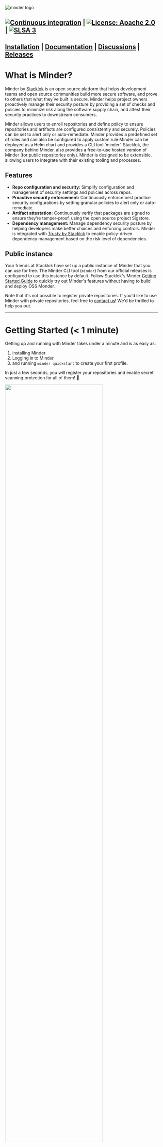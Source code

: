 ![minder logo](./docs/docs/images/Minder_darkMode.png)

[![Continuous integration](https://github.com/stacklok/minder/actions/workflows/main.yml/badge.svg)](https://github.com/stacklok/minder/actions/workflows/main.yml) | [![License: Apache 2.0](https://img.shields.io/badge/License-Apache2.0-brightgreen.svg)](https://opensource.org/licenses/Apache-2.0) | [![SLSA 3](https://slsa.dev/images/gh-badge-level3.svg)](https://slsa.dev)
---

[Installation](https://minder-docs.stacklok.dev/getting_started/install_cli) | [Documentation](https://minder-docs.stacklok.dev) | [Discussions](https://github.com/stacklok/minder/discussions) | [Releases](https://github.com/stacklok/minder/releases)
---

# What is Minder?

Minder by [Stacklok](https://stacklok.com/) is an open source platform that helps development teams and open source communities build more
secure software, and prove to others that what they’ve built is secure. Minder helps project owners proactively manage
their security posture by providing a set of checks and policies to minimize risk along the software supply chain,
and attest their security practices to downstream consumers.

Minder allows users to enroll repositories and define policy to ensure repositories and artifacts are configured
consistently and securely. Policies can be set to alert only or auto-remediate. Minder provides a predefined set of
rules and can also be configured to apply custom rule
Minder can be deployed as a Helm chart and provides a CLI tool ‘minder’. Stacklok, the company behind Minder, also
provides a free-to-use hosted version of Minder (for public repositories only). Minder is designed to be extensible,
allowing users to integrate with their existing tooling and processes.

## Features

* **Repo configuration and security:** Simplify configuration and management of security settings and policies across repos.
* **Proactive security enforcement:** Continuously enforce best practice security configurations by setting granular policies to alert only or auto-remediate.
* **Artifact attestation:** Continuously verify that packages are signed to ensure they’re tamper-proof, using the open source project Sigstore.
* **Dependency management:** Manage dependency security posture by helping developers make better choices and enforcing controls. Minder is integrated with [Trusty by Stacklok](https://trustypkg.dev) to enable policy-driven dependency management based on the risk level of dependencies.

## Public instance

Your friends at Stacklok have set up a public instance of Minder that you can use for free. The Minder CLI tool
(`minder`) from our official releases is configured to use this instance by default. Follow Stacklok's Minder [Getting Started Guide](https://docs.stacklok.com/minder/getting_started/install_cli) to quickly try out Minder's features without having to build and deploy OSS Monder. 

Note that it's not possible to register private repositories. If you'd like to use Minder with private repositories,
feel free to [contact us](mailto:hello@stacklok.com)! We'd be thrilled to help you out.

---
# Getting Started (< 1 minute)

Getting up and running with Minder takes under a minute and is as easy as:

1. Installing Minder
2. Logging in to Minder
3. and running `minder quickstart` to create your first profile.

In just a few seconds, you will register your repositories and enable secret scanning protection for all of them! 🤯

<img src="https://github.com/stacklok/minder/assets/16540482/00646f28-2f48-43f2-bb2b-4a791782d7e3" width="80%"/>

## Installation

Choose your preferred method to install `minder`:

### MacOS (Homebrew)

Make sure you have [Homebrew](https://brew.sh/) installed.

```bash
brew install stacklok/tap/minder
```

### Windows (Winget)

Make sure you have [Winget](https://learn.microsoft.com/en-us/windows/package-manager/winget/) installed.

```bash
winget install stacklok.minder
```

### Download a release

Download the latest release from [minder/releases](https://github.com/stacklok/minder/releases).

### Build it from source

Build `minder` and `minder-server` from source by following the [build from source guide](#build-from-source).

## Logging in to Minder

To use `minder` with the [public instance](#public-instance) of Minder (`api.stacklok.com`), log in by running: 

```bash
minder auth login
```

Upon completion, you should see that the Minder Server is set to `api.stacklok.com`.


## Run Minder quickstart

The `quickstart` command guides you through creating your first profile in Minder, register your repositories, and enabling secret scanning protection for your repositories in seconds.

To do so, run:

```bash
minder quickstart
```

This will prompt you to enroll your provider, select the repositories you'd like, create the `secret_scanning`
rule type and create a profile which enables secret scanning for the selected repositories.

To see the status of your profile, run:

```bash
minder profile_status list --profile quickstart-profile --detailed
```

You should see the overall profile status and a detailed view of the rule evaluation statuses for each of your registered repositories.

Minder will continue to keep track of your repositories and will ensure to fix any drifts from the desired state by
using the `remediate` feature or alert you, if needed, using the `alert` feature.

Congratulations! 🎉 You've now successfully created your first profile!

## What's next?

You can now continue to explore Minder's features by adding or removing more repositories, create more profiles with
various rules, and much more. There's a lot more to Minder than just secret scanning. 

The `secret_scanning` rule is just one of the many rule types that Minder supports. 

You can see the full list of ready-to-use rules and profiles
maintained by Minder's team here - [stacklok/minder-rules-and-profiles](https://github.com/stacklok/minder-rules-and-profiles).

In case there's something you don't find there yet, Minder is designed to be extensible.
This allows for users to create their own custom rule types and profiles and ensure the specifics of their security
posture are attested to.

Now that you have everything set up, you can continue to run `minder` commands against the public instance of Minder
where you can manage your registered repositories, create profiles, rules and much more, so you can ensure your repositories are
configured consistently and securely.

For more information about `minder`, see:
* `minder` CLI commands - [Docs](https://minder-docs.stacklok.dev/ref/cli/minder).
* `minder` REST API Documentation - [Docs](https://minder-docs.stacklok.dev/ref/api).
* `minder` rules and profiles maintained by Minder's team - [GitHub](https://github.com/stacklok/minder-rules-and-profiles).
* Minder documentation - [Docs](https://minder-docs.stacklok.dev).

# Development

This section describes how to build and run Minder from source.

## Build from source

### Prerequisites

You'd need the following tools available - [Go](https://golang.org/doc/install), [Docker](https://docs.docker.com/get-docker/) and [Docker Compose](https://docs.docker.com/compose/install/).

### Clone the repository

```bash
git clone git@github.com:stacklok/minder.git
```

## Build 

Run the following to build `minder` and `minder-server`(binaries will be present at `./bin/`)

```bash
make build
```

To use `minder` with the public instance of Minder (`api.stacklok.com`), run:

```bash
minder auth login
```

Upon completion, you should see that the Minder Server is set to `api.stacklok.com`.

If you want to run `minder` against a local `minder-server` instance, proceed with the steps below.

#### Initial configuration

Create the initial configuration file for `minder` and `minder-server`. You may do so by doing.

```bash
cp config/config.yaml.example config.yaml
```

You'd also have to set up an OAuth2 application for `minder-server` to use.
Once completed, update the configuration file with the appropriate values.
See the documentation on how to do that - [Docs](https://minder-docs.stacklok.dev/run_minder_server/config_oauth).

#### Run `minder-server`

Start `minder-server` along with its dependant services (`keycloak` and `postgres`) by running:

```bash
make run-docker
```

#### Configure social login (GitHub)

`minder-server` uses Keycloak as an IAM. To log in, you'll need to set up a GitHub OAuth2 application and configure
Keycloak to use it.

Create an OAuth2 application for GitHub [here](https://github.com/settings/developers). Select
`New OAuth App` and fill in the details. The callback URL should be `http://localhost:8081/realms/stacklok/broker/github/endpoint`.
Create a new client secret for your OAuth2 client.

Using the `client_id` and `client_secret` you created above, enable GitHub login on Keycloak by running the following command:

```bash
make KC_GITHUB_CLIENT_ID=<client_id> KC_GITHUB_CLIENT_SECRET=<client_secret> github-login
```

#### Run minder

Ensure the `config.yaml` file is present in the current directory so `minder` can use it.

Run `minder` against your local instance of Minder (`localhost:8090`):

```bash
minder auth login
```

Upon completion, you should see that the Minder Server is set to `localhost:8090`.

### Development guidelines

You can find more detailed information about the development process in the [Developer Guide](https://minder-docs.stacklok.dev/developer_guide/get-hacking).

## Minder API

* REST API documentation - [Link](https://minder-docs.stacklok.dev/ref/api).

* Proto API documentation - [Link](https://minder-docs.stacklok.dev/ref/proto).

* Protobuf - [Link](https://github.com/stacklok/minder/blob/main/proto/minder/v1/minder.proto).

* OpenAPI/swagger spec (JSON) - [Link](https://github.com/stacklok/minder/blob/main/pkg/api/openapi/minder/v1/minder.swagger.json).

## Contributing

We welcome contributions to Minder. Please see our [Contributing](./CONTRIBUTING.md) guide for more information.

## Provenance

The Minder project follows the best practices for software supply chain security and transparency.

All released assets:

* Have a generated and verifiable SLSA Build Level 3 provenance. For more information, see the [SLSA website](https://slsa.dev).
* Have been signed and verified during release using the [Sigstore](https://sigstore.dev) project.
This ensures that
they are tamper-proof and can be verified by anyone.
* Have an SBOM archive generated and published along with the release.
This allows users to understand the dependencies of the project and their security posture.

## License

Minder is licensed under the [Apache 2.0 License](./LICENSE).
